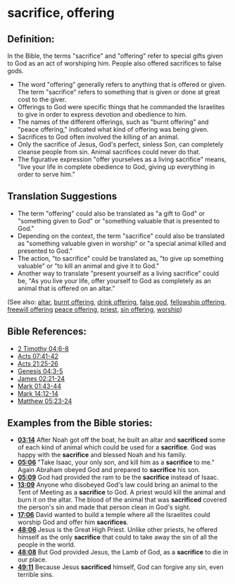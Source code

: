 # sacrifice, offering #

## Definition: ##

In the Bible, the terms "sacrifice" and "offering" refer to special gifts given to God as an act of worshiping him. People also offered sacrifices to false gods.

* The word "offering" generally refers to anything that is offered or given. The term "sacrifice" refers to something that is given or done at great cost to the giver.
* Offerings to God were specific things that he commanded the Israelites to give in order to express devotion and obedience to him.
* The names of the different offerings, such as "burnt offering" and "peace offering," indicated what kind of offering was being given.
* Sacrifices to God often involved the killing of an animal.
* Only the sacrifice of Jesus, God's perfect, sinless Son, can completely cleanse people from sin. Animal sacrifices could never do that.
* The figurative expression "offer yourselves as a living sacrifice" means, "live your life in complete obedience to God, giving up everything in order to serve him."

## Translation Suggestions ##

* The term "offering" could also be translated as "a gift to God" or "something given to God" or "something valuable that is presented to God."
* Depending on the context, the term "sacrifice" could also be translated as "something valuable given in worship" or "a special animal killed and presented to God."
* The action, "to sacrifice" could be translated as, "to give up something valuable" or "to kill an animal and give it to God."
* Another way to translate "present yourself as a living sacrifice" could be, "As you live your life, offer yourself to God as completely as an animal that is offered on an altar."

(See also: [altar](../other/altar.md), [burnt offering](../other/burntoffering.md), [drink offering](../other/drinkoffering.md), [false god](../kt/falsegod.md), [fellowship offering](../other/fellowshipoffering.md), [freewill offering](../other/freewilloffering.md) [peace offering](../other/peaceoffering.md), [priest](../kt/priest.md), [sin offering](../other/sinoffering.md), [worship](../kt/worship.md))

## Bible References: ##

* [2 Timothy 04:6-8](en/tn/2ti/help/04/06)
* [Acts 07:41-42](en/tn/act/help/07/41)
* [Acts 21:25-26](en/tn/act/help/21/25)
* [Genesis 04:3-5](en/tn/gen/help/04/03)
* [James 02:21-24](en/tn/jas/help/02/21)
* [Mark 01:43-44](en/tn/mrk/help/01/43)
* [Mark 14:12-14](en/tn/mrk/help/14/12)
* [Matthew 05:23-24](en/tn/mat/help/05/23)

## Examples from the Bible stories: ##

* __[03:14](en/tn/obs/help/03/14)__ After Noah got off the boat, he built an altar and __sacrificed__  some of each kind of animal which could be used for a __sacrifice__. God was happy with the __sacrifice__  and blessed Noah and his family.
* __[05:06](en/tn/obs/help/05/06)__ "Take Isaac, your only son, and kill him as a __sacrifice__  to me." Again Abraham obeyed God and prepared to __sacrifice__  his son.
* __[05:09](en/tn/obs/help/05/09)__ God had provided the ram to be the __sacrifice__  instead of Isaac.
* __[13:09](en/tn/obs/help/13/09)__ Anyone who disobeyed God's law could bring an animal to the Tent of Meeting as a __sacrifice__  to God. A priest would kill the animal and burn it on the altar. The blood of the animal that was __sacrificed__  covered the person's sin and made that person clean in God's sight.
* __[17:06](en/tn/obs/help/17/06)__ David wanted to build a temple where all the Israelites could worship God and offer him __sacrifices__.
* __[48:06](en/tn/obs/help/48/06)__ Jesus is the Great High Priest. Unlike other priests, he offered himself as the only __sacrifice__  that could to take away the sin of all the people in the world.
* __[48:08](en/tn/obs/help/48/08)__ But God provided Jesus, the Lamb of God, as a __sacrifice__  to die in our place.
* __[49:11](en/tn/obs/help/49/11)__ Because Jesus __sacrificed__  himself, God can forgive any sin, even terrible sins.